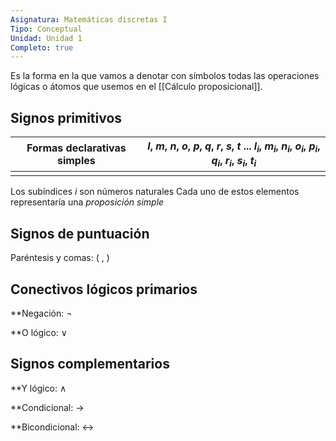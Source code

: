 ```yaml
---
Asignatura: Matemáticas discretas I
Tipo: Conceptual
Unidad: Unidad 1
Completo: true
---
```



Es la forma en la que vamos a denotar con símbolos todas las operaciones lógicas o átomos que usemos en el [[Cálculo proposicional]].

## Signos primitivos

| Formas declarativas simples | $l$, $m$, $n$, $o$, $p$, $q$, $r$, $s$, $t$ ... $l_i$, $m_i$, $n_i$, $o_i$, $p_i$, $q_i$, $r_i$, $s_i$, $t_i$ |
| --------------------------- | ------------------------------------------------------------------------------------------------------------- |
|                             |                                                                                                               |

Los subíndices $i$ son números naturales
Cada uno de estos elementos representaría una *proposición simple*

## Signos de puntuación 

Paréntesis y comas: (    ,    )

## Conectivos lógicos primarios

**Negación: $\neg$

**O lógico: $\lor$

## Signos complementarios

**Y lógico: $\land$

**Condicional: $\rightarrow$

**Bicondicional: $\leftrightarrow$

